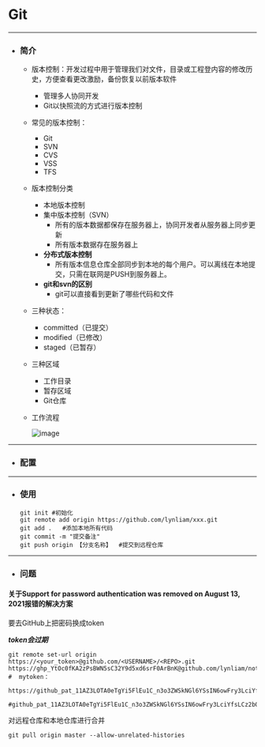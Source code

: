 # Git

------



* ### 简介

  * 版本控制：开发过程中用于管理我们对文件，目录或工程登内容的修改历史，方便查看更改激励，备份恢复以前版本软件
    * 管理多人协同开发
    * Git以快照流的方式进行版本控制

  * 常见的版本控制：
    * Git
    * SVN
    * CVS
    * VSS
    * TFS

  * 版本控制分类
    * 本地版本控制
    * 集中版本控制（SVN）
      * 所有的版本数据都保存在服务器上，协同开发者从服务器上同步更新
      * 所有版本数据存在服务器上
    * **分布式版本控制**
      * 所有版本信息仓库全部同步到本地的每个用户。可以离线在本地提交，只需在联网是PUSH到服务器上。    
    * **git和svn的区别**
      * git可以直接看到更新了哪些代码和文件

  * 三种状态：
    * committed（已提交）
    * modified（已修改）
    * staged（已暂存）

  * 三种区域
    * 工作目录
    * 暂存区域
    * Git仓库

  * 工作流程

    ![image](/media/lynliam/data/markdown/Git/images/v2-bdbe1c116582f534fe567089f87be824_1440w.webp)

    

------



* ### 配置








------

* ### 使用

  ```shell
  git init #初始化
  git remote add origin https://github.com/lynliam/xxx.git
  git add .   #添加本地所有代码
  git commit -m "提交备注"
  git push origin 【分支名称】  #提交到远程仓库
  ```

  

------

* ### 问题

#### 关于Support for password authentication was removed on August 13, 2021报错的解决方案

要去GitHub上把密码换成token

***token会过期***

```shell
git remote set-url origin https://<your_token>@github.com/<USERNAME>/<REPO>.git
https://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@github.com/lynliam/note.git
#  mytoken：

https://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@github.com/lynliam/note.git

#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
```

对远程仓库和本地仓库进行合并

```shell
git pull origin master --allow-unrelated-histories
```

